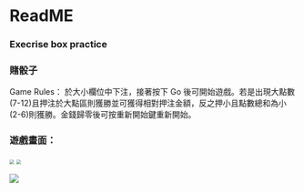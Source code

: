 # ReadME

### Execrise box practice

### 賭骰子

Game Rules： 於大小欄位中下注，接著按下 Go 後可開始遊戲。若是出現大點數(7-12)且押注於大點區則獲勝並可獲得相對押注金額，反之押小且點數總和為小(2-6)則獲勝。金錢歸零後可按重新開始鍵重新開始。

### 遊戲畫面：
<img src="https://i.imgur.com/YzRdWlr.png" style="zoom:50%" />
<img src="https://i.imgur.com/pU71CRQ.png" style="zoom:50%" />

![](https://i.imgur.com/LQXGQJq.gif)
